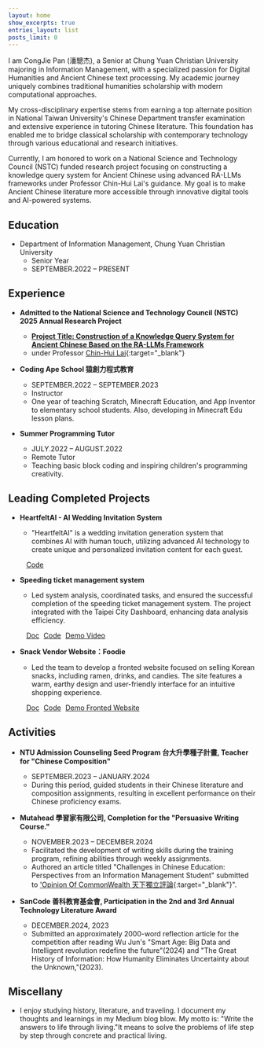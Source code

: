 ```yaml
---
layout: home
show_excerpts: true
entries_layout: list
posts_limit: 0
---
```


<p data-i18n="intro-para1">I am CongJie Pan (潘驄杰), a Senior at Chung Yuan Christian University majoring in Information Management, with a specialized passion for Digital Humanities and Ancient Chinese text processing. My academic journey uniquely combines traditional humanities scholarship with modern computational approaches.</p>

<p data-i18n="intro-para2">My cross-disciplinary expertise stems from earning a top alternate position in National Taiwan University's Chinese Department transfer examination and extensive experience in tutoring Chinese literature. This foundation has enabled me to bridge classical scholarship with contemporary technology through various educational and research initiatives.</p>

<p data-i18n="intro-para3">Currently, I am honored to work on a National Science and Technology Council (NSTC) funded research project focusing on constructing a knowledge query system for Ancient Chinese using advanced RA-LLMs frameworks under Professor Chin-Hui Lai's guidance. My goal is to make Ancient Chinese literature more accessible through innovative digital tools and AI-powered systems.</p>

## <span data-i18n="education">Education</span>

- <span data-i18n="edu-cycu">Department of Information Management, Chung Yuan Christian University</span>
  - <span data-i18n="edu-junior">Senior Year</span>
  - <span data-i18n="edu-period">SEPTEMBER.2022 – PRESENT</span>

## <span data-i18n="experience">Experience</span>

- **<span data-i18n="exp-nstc-title">Admitted to the National Science and Technology Council (NSTC) 2025 Annual Research Project</span>**
  - <a href="./PDF/The_Construction_of_an_Ancient_Chinese_Knowledge_Query_System.pdf" target="_blank"><strong><span data-i18n="exp-nstc-project">Project Title: Construction of a Knowledge Query System for Ancient Chinese Based on the RA-LLMs Framework</span></strong></a>
  - <span data-i18n="exp-nstc-under">under Professor</span> [Chin-Hui Lai](https://chlai045.github.io/){:target="_blank"}

- **<span data-i18n="exp-ape-title">Coding Ape School 猿創力程式教育</span>**
  - <span data-i18n="exp-ape-period">SEPTEMBER.2022 – SEPTEMBER.2023</span>
  - <span data-i18n="exp-ape-role">Instructor</span>
  - <span data-i18n="exp-ape-desc">One year of teaching Scratch, Minecraft Education, and App Inventor to elementary school students. Also, developing in Minecraft Edu lesson plans.</span>

- **<span data-i18n="exp-tutor-title">Summer Programming Tutor</span>**
  - <span data-i18n="exp-tutor-period">JULY.2022 – AUGUST.2022</span>
  - <span data-i18n="exp-tutor-role">Remote Tutor</span>
  - <span data-i18n="exp-tutor-desc">Teaching basic block coding and inspiring children's programming creativity.</span>

## <span data-i18n="projects">Leading Completed Projects</span>

- **<span data-i18n="proj-heartfelt-title">HeartfeltAI - AI Wedding Invitation System</span>**
  - <span data-i18n="proj-heartfelt-desc">"HeartfeltAI" is a wedding invitation generation system that combines AI with human touch, utilizing advanced AI technology to create unique and personalized invitation content for each guest.</span>
  
  &nbsp;&nbsp;<a href="https://github.com/CongJie-Pan/HeartfeltAI_SE_MidtermPJ" class="project-link" target="_blank"><i class="fab fa-github" style="margin-right: 5px;"></i><span data-i18n="proj-heartfelt-code">Code</span></a>

- **<span data-i18n="proj-ticket-title">Speeding ticket management system</span>**
  - <span data-i18n="proj-ticket-desc">Led system analysis, coordinated tasks, and ensured the successful completion of the speeding ticket management system. The project integrated with the Taipei City Dashboard, enhancing data analysis efficiency.</span>
  
  &nbsp;&nbsp;<a href="https://github.com/CongJie-Pan/SA_FinalProject/blob/JayPan/%E6%96%87%E6%9B%B8%E6%AA%94%E6%A1%88/%E8%A6%8F%E6%A0%BC%E6%9B%B8/%E6%9C%9F%E6%9C%AB%E8%B6%85%E9%80%9F%E7%BD%B0%E5%96%AE%E8%99%95%E7%90%86%E7%B3%BB%E7%B5%B1%20%E8%A6%8F%E6%A0%BC%E6%9B%B8%20%E7%AC%AC%E4%BA%8C%E7%B5%84.pdf" class="project-link" target="_blank"><i class="fas fa-file-alt" style="margin-right: 5px;"></i><span data-i18n="proj-ticket-doc">Doc</span></a> <span class="link-divider"></span> <a href="https://github.com/CongJie-Pan/SA_FinalProject" class="project-link" target="_blank"><i class="fab fa-github" style="margin-right: 5px;"></i><span data-i18n="proj-ticket-code">Code</span></a><span class="link-divider"></span> <a href="https://github.com/CongJie-Pan/SA_FinalProject?tab=readme-ov-file#demo-video" class="project-link" target="_blank"><i class="fas fa-video" style="margin-right: 5px;"></i><span data-i18n="proj-ticket-demo">Demo Video</span></a>

- **<span data-i18n="proj-foodie-title">Snack Vendor Website：Foodie</span>**
  - <span data-i18n="proj-foodie-desc">Led the team to develop a fronted website focused on selling Korean snacks, including ramen, drinks, and candies. The site features a warm, earthy design and user-friendly interface for an intuitive shopping experience.</span>
  
  &nbsp;&nbsp;<a href="https://github.com/CongJie-Pan/Foodie_Front-end/blob/main/%E8%AA%AA%E6%98%8E%E6%96%87%E4%BB%B6/%E5%A4%9A%E5%AA%92%E9%AB%94%E7%A8%8B%E5%BC%8F%E8%A8%AD%E8%A8%88%E6%9C%9F%E6%9C%AB%E8%AA%AA%E6%98%8E%E6%96%87%E4%BB%B6.pdf" class="project-link" target="_blank"><i class="fas fa-file-alt" style="margin-right: 5px;"></i><span data-i18n="proj-foodie-doc">Doc</span></a> <span class="link-divider"></span> <a href="https://github.com/CongJie-Pan/Foodie_Front-end" class="project-link" target="_blank"><i class="fab fa-github" style="margin-right: 5px;"></i><span data-i18n="proj-foodie-code">Code</span></a> <span class="link-divider"></span> <a href="https://congjie-pan.github.io/Foodie_Front-end/" class="project-link" target="_blank"><i class="fas fa-desktop" style="margin-right: 5px;"></i><span data-i18n="proj-foodie-demo">Demo Fronted Website</span></a>

## <span data-i18n="activities">Activities</span>

- **<span data-i18n="act-ntu-title">NTU Admission Counseling Seed Program 台大升學種子計畫, Teacher for "Chinese Composition"</span>**
  - <span data-i18n="act-ntu-period">SEPTEMBER.2023 – JANUARY.2024</span>
  - <span data-i18n="act-ntu-desc">During this period, guided students in their Chinese literature and composition assignments, resulting in excellent performance on their Chinese proficiency exams.</span>

- **<span data-i18n="act-mutahead-title">Mutahead 學習家有限公司, Completion for the "Persuasive Writing Course."</span>**
  - <span data-i18n="act-mutahead-period">NOVEMBER.2023 – DECEMBER.2024</span>
  - <span data-i18n="act-mutahead-desc1">Facilitated the development of writing skills during the training program, refining abilities through weekly assignments.</span> 
  - <span data-i18n="act-mutahead-desc2">Authored an article titled "Challenges in Chinese Education: Perspectives from an Information Management Student" submitted to</span> [<span data-i18n="act-mutahead-link">'Opinion Of CommonWealth 天下獨立評論</span>](https://reurl.cc/E4y061){:target="_blank"}".

- **<span data-i18n="act-sancode-title">SanCode 善科教育基金會, Participation in the 2nd and 3rd Annual Technology Literature Award</span>**
  - <span data-i18n="act-sancode-period">DECEMBER.2024, 2023</span>
  - <span data-i18n="act-sancode-desc">Submitted an approximately 2000-word reflection article for the competition after reading Wu Jun's "Smart Age: Big Data and Intelligent revolution redefine the future"(2024) and "The Great History of Information: How Humanity Eliminates Uncertainty about the Unknown,"(2023).</span>

## <span data-i18n="miscellany">Miscellany</span>
- <span data-i18n="misc-desc">I enjoy studying history, literature, and traveling. I document my thoughts and learnings in my Medium blog blow. My motto is: "Write the answers to life through living."It means to solve the problems of life step by step through concrete and practical living.</span>